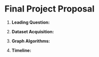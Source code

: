 # Final Project Proposal

1. **Leading Question:** 

2. **Dataset Acquisition:**

3. **Graph Algorithms:**

4. **Timeline:**

